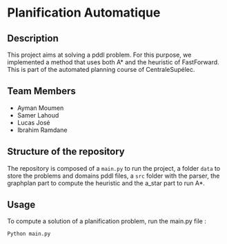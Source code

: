 # Planification Automatique

## Description

This project aims at solving a pddl problem. For this purpose, we implemented a method that uses both A* and the heuristic of FastForward. This is part of the automated planning course of CentraleSupélec.

## Team Members

- Ayman Moumen
- Samer Lahoud
- Lucas José
- Ibrahim Ramdane

## Structure of the repository

The repository is composed of a `main.py` to run the project, a folder `data` to store the problems and domains pddl files, a `src` folder with the parser, the graphplan part to compute the heuristic and the a_star part to run A*.


## Usage

To compute a solution of a planification problem, run the main.py file :
```
Python main.py
```

